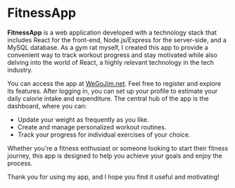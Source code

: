 # FitnessApp

**FitnessApp** is a web application developed with a technology stack that includes React for the front-end, Node.js/Express for the server-side, and a MySQL database. As a gym rat myself, I created this app to provide a convenient way to track workout progress and stay motivated while also delving into the world of React, a highly relevant technology in the tech industry.

You can access the app at [WeGoJim.net](https://WeGoJim.net). Feel free to register and explore its features. After logging in, you can set up your profile to estimate your daily calorie intake and expenditure. The central hub of the app is the dashboard, where you can:

- Update your weight as frequently as you like.
- Create and manage personalized workout routines.
- Track your progress for individual exercises of your choice.

Whether you're a fitness enthusiast or someone looking to start their fitness journey, this app is designed to help you achieve your goals and enjoy the process.

Thank you for using my app, and I hope you find it useful and motivating!
